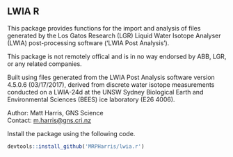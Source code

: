 
## LWIA R

This package provides functions for the import and analysis of files
generated by the Los Gatos Research (LGR) Liquid Water Isotope Analyser
(LWIA) post-processing software (‘LWIA Post Analysis’).

This package is not remotely offical and is in no way endorsed by ABB,
LGR, or any related companies.

Built using files generated from the LWIA Post Analysis software version
4.5.0.6 (03/17/2017), derived from discrete water isotope measurements
conducted on a LWIA-24d at the UNSW Sydney Biological Earth and
Environmental Sciences (BEES) ice laboratory (E26 4006).

Author: Matt Harris, GNS Science  
Contact: <m.harris@gns.cri.nz>

Install the package using the following code.

``` r
devtools::install_github('MRPHarris/lwia.r')
```

